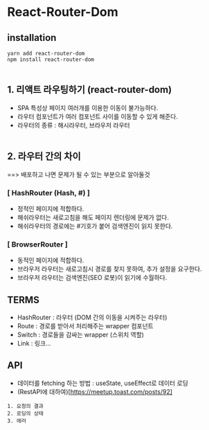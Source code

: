 # React-Router-Dom

## installation <br>

`yarn add react-router-dom` <br/>
`npm install react-router-dom`<br/><br/>

## 1. 리액트 라우팅하기 (react-router-dom)

- SPA 특성상 페이지 여러개를 이용한 이동이 불가능하다.
- 라우터 컴포넌트가 여러 컴포넌트 사이를 이동할 수 있게 해준다.
- 라우터의 종류 : 해시라우터, 브라우저 라우터 <br><br>

## 2. 라우터 간의 차이

==> 배포하고 나면 문제가 될 수 있는 부분으로 알아둘것<br>

### [ HashRouter (Hash, #) ]

- 정적인 페이지에 적합하다.
- 해쉬라우터는 새로고침을 해도 페이지 렌더링에 문제가 없다.
- 해쉬라우터의 경로에는 #기호가 붙어 검색엔진이 읽지 못한다.

### [ BrowserRouter ]<br>

- 동적인 페이지에 적합하다.
- 브라우저 라우터는 새로고침시 경로를 찾지 못하여, 추가 설정을 요구한다.
- 브라우저 라우터는 검색엔진(SEO 로봇)이 읽기에 수월하다.

## TERMS

- HashRouter : 라우터 (DOM 간의 이동을 시켜주는 라우터)
- Route : 경로를 받아서 처리해주는 wrapper 컴포넌트
- Switch : 경로들을 감싸는 wrapper (스위치 역할)
- Link : 링크...

## API

- 데이터를 fetching 하는 방법 : useState, useEffect로 데이터 로딩
- (RestAPI에 대하여)[https://meetup.toast.com/posts/92]

```
1. 요청의 결과
2. 로딩의 상태
3. 에러
```
